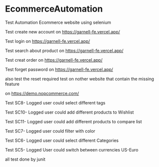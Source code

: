 # EcommerceAutomation
Test Automation Ecommerce website using selenium 
 
Test create new account on https://garnell-fe.vercel.app/ 

Test login on https://garnell-fe.vercel.app/ 

Test search about product on https://garnell-fe.vercel.app/ 

Test creat order on https://garnell-fe.vercel.app/ 

Test forget password on https://garnell-fe.vercel.app/ 

 




also test the reset required test on nother website that contain the missing feature 

on  https://demo.nopcommerce.com/

Test SC8- Logged user could select different tags

Test SC10- Logged user could add different products to Wishlist
 
 Test SC11- Logged user could add different products to compare list
 
 Test SC7- Logged user could filter with color
 
 Test SC6- Logged user could select different Categories
 
 Test SC5- Logged User could switch between currencies US-Euro


all test done by junit 
